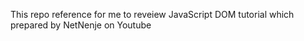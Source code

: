 This repo reference for me to reveiew JavaScript DOM tutorial which prepared by NetNenje on Youtube
